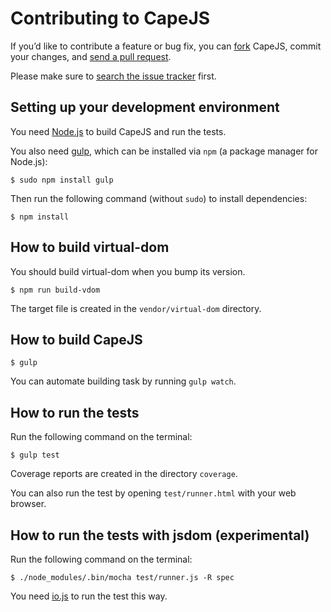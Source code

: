 # Contributing to CapeJS

If you’d like to contribute a feature or bug fix,
you can [fork](https://help.github.com/articles/fork-a-repo/) CapeJS,
commit your changes,
and [send a pull request](https://help.github.com/articles/using-pull-requests/).

Please make sure to [search the issue tracker](https://github.com/oiax/capejs/issues) first.

## Setting up your development environment

You need [Node.js](https://nodejs.org/) to build CapeJS and run the tests.

You also need [gulp](http://gulpjs.com/),
which can be installed via `npm` (a package manager for Node.js):

```shell
$ sudo npm install gulp
```

Then run the following command (without `sudo`) to install dependencies:

```shell
$ npm install
```

## How to build virtual-dom

You should build virtual-dom when you bump its version.

```shell
$ npm run build-vdom
```

The target file is created in the `vendor/virtual-dom` directory.

## How to build CapeJS

```shell
$ gulp
```

You can automate building task by running `gulp watch`.

## How to run the tests

Run the following command on the terminal:

```shell
$ gulp test
```

Coverage reports are created in the directory `coverage`.

You can also run the test by opening `test/runner.html` with your web browser.

## How to run the tests with jsdom (experimental)

Run the following command on the terminal:

```shell
$ ./node_modules/.bin/mocha test/runner.js -R spec
```

You need [io.js](https://iojs.org) to run the test this way.
